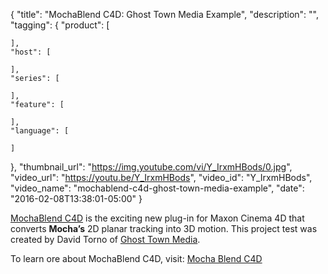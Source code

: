 {
  "title": "MochaBlend C4D: Ghost Town Media Example",
  "description": "",
  "tagging": {
    "product": [

    ],
    "host": [

    ],
    "series": [

    ],
    "feature": [

    ],
    "language": [

    ]
  },
  "thumbnail_url": "https://img.youtube.com/vi/Y_IrxmHBods/0.jpg",
  "video_url": "https://youtu.be/Y_IrxmHBods",
  "video_id": "Y_IrxmHBods",
  "video_name": "mochablend-c4d-ghost-town-media-example",
  "date": "2016-02-08T13:38:01-05:00"
}

[MochaBlend C4D](/store/?collection=partner-products&product=mochablend-c4d) is the exciting new plug-in for Maxon Cinema 4D that converts **Mocha’s** 2D planar tracking into 3D motion. This project test was created by David Torno of [Ghost Town Media](https://www.ghosttownmedia.com/).

To learn ore about MochaBlend C4D, visit: [Mocha Blend C4D](/store/?collection=partner-products&product=mochablend-c4d)
